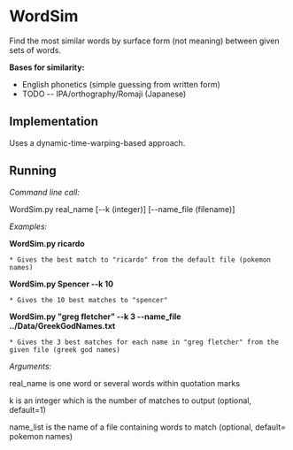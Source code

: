 # WordSim
Find the most similar words by surface form (not meaning) between given sets of words.

**Bases for similarity:**

* English phonetics (simple guessing from written form)
* TODO -- IPA/orthography/Romaji (Japanese)

## Implementation
Uses a dynamic-time-warping-based approach.

## Running
*Command line call:*

WordSim.py real_name [--k (integer)] [--name_file (filename)]

*Examples:*

**WordSim.py ricardo**
    
    * Gives the best match to "ricardo" from the default file (pokemon names)
    
**WordSim.py Spencer --k 10**
    
    * Gives the 10 best matches to "spencer"
    
**WordSim.py "greg fletcher" --k 3 --name_file ../Data/GreekGodNames.txt**
    
    * Gives the 3 best matches for each name in "greg fletcher" from the given file (greek god names)

*Arguments:*

real_name is one word or several words within quotation marks

k is an integer which is the number of matches to output (optional, default=1)

name_list is the name of a file containing words to match (optional, default= pokemon names)
